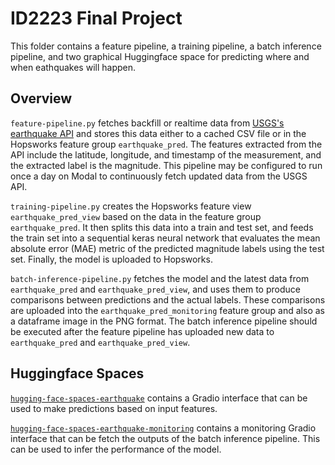# ID2223 Final Project
This folder contains a feature pipeline, a training pipeline, a batch inference pipeline, and two graphical
Huggingface space for predicting where and when eathquakes will happen. 

## Overview
`feature-pipeline.py` fetches backfill or realtime data from [USGS's earthquake API](https://earthquake.usgs.gov/fdsnws/event/1/)
and stores this data either to a cached CSV file or in the Hopsworks feature group `earthquake_pred`. The features extracted from 
the API include the latitude, longitude, and timestamp of the measurement, and the extracted label is the magnitude. This pipeline
may be configured to run once a day on Modal to continuously fetch updated data from the USGS API.

`training-pipeline.py` creates the Hopsworks feature view `earthquake_pred_view` based on the data in the feature group
`earthquake_pred`. It then splits this data into a train and test set, and feeds the train set into a sequential keras
neural network that evaluates the mean absolute error (MAE) metric of the predicted magnitude labels using the test set.
Finally, the model is uploaded to Hopsworks.

`batch-inference-pipeline.py` fetches the model and the latest data from  `earthquake_pred` and `earthquake_pred_view`,
and uses them to produce comparisons between predictions and the actual labels. These comparisons are uploaded into
the `earthquake_pred_monitoring` feature group and also as a dataframe image in the PNG format. The batch inference pipeline
should be executed after the feature pipeline has uploaded new data to `earthquake_pred` and `earthquake_pred_view`.

## Huggingface Spaces
[`hugging-face-spaces-earthquake`](https://huggingface.co/spaces/SodraZatre/earthquake) contains a Gradio interface
that can be used to make predictions based on input features.

[`hugging-face-spaces-earthquake-monitoring`](https://huggingface.co/spaces/SodraZatre/earthquake-monitoring) contains a
monitoring Gradio interface that can be fetch the outputs of the batch inference pipeline. This can be used to
infer the performance of the model.
